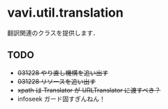 # vavi.util.translation

翻訳関連のクラスを提供します．

## TODO

 * ~~031228 やり直し機構を追い出す~~
 * ~~031228 リソースを追い出す~~
 * ~~xpath は Translator が URLTranslator に渡すべき？~~
 * infoseek ガード固すぎんねん！
